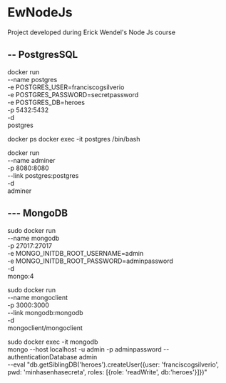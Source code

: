 # EwNodeJs
Project developed during Erick Wendel's Node Js course


## -- PostgresSQL
docker run \
 --name postgres \
 -e POSTGRES_USER=franciscogsilverio \
 -e POSTGRES_PASSWORD=secretpassword \
 -e POSTGRES_DB=heroes \
 -p 5432:5432 \
 -d \
 postgres

 docker ps
 docker exec -it postgres /bin/bash

docker run \
    --name adminer \
    -p 8080:8080 \
    --link postgres:postgres \
    -d \
    adminer

## --- MongoDB

sudo docker run \
    --name mongodb \
    -p 27017:27017 \
    -e MONGO_INITDB_ROOT_USERNAME=admin \
    -e MONGO_INITDB_ROOT_PASSWORD=adminpassword \
    -d \
    mongo:4

sudo docker run \
    --name mongoclient \
    -p 3000:3000 \
    --link mongodb:mongodb \
    -d \
    mongoclient/mongoclient

sudo docker exec -it mongodb \
    mongo --host localhost -u admin -p adminpassword --authenticationDatabase admin \
    --eval "db.getSiblingDB('heroes').createUser({user: 'franciscogsilverio', pwd: 'minhasenhasecreta', roles: [{role: 'readWrite', db:'heroes'}]})"
